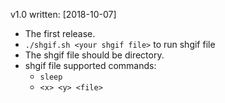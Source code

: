 v1.0 written: [2018-10-07]
  * The first release.
  * `./shgif.sh <your shgif file>` to run shgif file
  * The shgif file should be directory.
  * shgif file supported commands:
    * `sleep`
    * `<x> <y> <file>`
